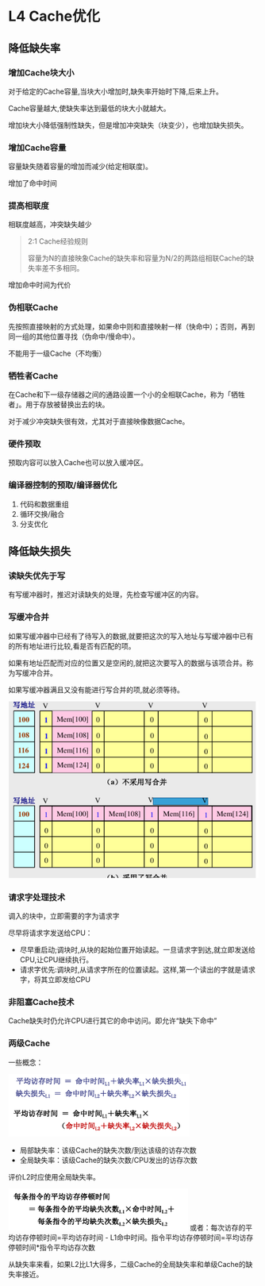 # L4 Cache优化

## 降低缺失率

### 增加Cache块大小

对于给定的Cache容量,当块大小增加时,缺失率开始时下降,后来上升。

Cache容量越大,使缺失率达到最低的块大小就越大。

增加块大小降低强制性缺失，但是增加冲突缺失（块变少），也增加缺失损失。

### 增加Cache容量

容量缺失随着容量的增加而减少(给定相联度)。

增加了命中时间

### 提高相联度

相联度越高，冲突缺失越少

>  2:1 Cache经验规则
>
> 容量为N的直接映象Cache的缺失率和容量为N/2的两路组相联Cache的缺失率差不多相同。

增加命中时间为代价

### 伪相联Cache

先按照直接映射的方式处理，如果命中则和直接映射一样（快命中）；否则，再到同一组的其他位置寻找（伪命中/慢命中）。

不能用于一级Cache（不均衡）

### 牺牲者Cache

在Cache和下一级存储器之间的通路设置一个小的全相联Cache，称为「牺牲者」。用于存放被替换出去的块。

对于减少冲突缺失很有效，尤其对于直接映像数据Cache。

### 硬件预取

预取内容可以放入Cache也可以放入缓冲区。

### 编译器控制的预取/编译器优化

1. 代码和数据重组
2. 循环交换/融合
3. 分支优化

## 降低缺失损失

### 读缺失优先于写

有写缓冲器时，推迟对读缺失的处理，先检查写缓冲区的内容。

### 写缓冲合并

如果写缓冲器中已经有了待写入的数据,就要把这次的写入地址与写缓冲器中已有的所有地址进行比较,看是否有匹配的项。

如果有地址匹配而对应的位置又是空闲的,就把这次要写入的数据与该项合并。称为写缓冲合并。

如果写缓冲器满且又没有能进行写合并的项,就必须等待。

![](_v_images/20200319115455142_1797965665.png)

### 请求字处理技术

调入的块中，立即需要的字为请求字

尽早将请求字发送给CPU：  
- 尽早重启动;调块时,从块的起始位置开始读起。一旦请求字到达,就立即发送给CPU,让CPU继续执行。
- 请求字优先:调块时,从请求字所在的位置读起。这样,第一个读出的字就是请求字，将其立即发给CPU

### 非阻塞Cache技术

Cache缺失时仍允许CPU进行其它的命中访问。即允许“缺失下命中”

### 两级Cache

一些概念：

![](_v_images/20200326101858126_684104234.png)

- 局部缺失率：该级Cache的缺失次数/到达该级的访存次数
- 全局缺失率：该级Cache的缺失次数/CPU发出的访存次数

评价L2时应使用全局缺失率。

![](_v_images/20200326101918666_539439495.png)
或者：每次访存的平均访存停顿时间=平均访存时间 - L1命中时间。指令平均访存停顿时间=平均访存停顿时间*指令平均访存次数

从缺失率来看，如果L2比L1大得多，二级Cache的全局缺失率和单级Cache的缺失率接近。